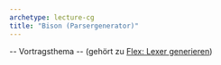 ```yaml
---
archetype: lecture-cg
title: "Bison (Parsergenerator)"
---
```



-- Vortragsthema -- (gehört zu [Flex: Lexer generieren](../01-lexing/flex.md))

<!-- Material in alter Veranstaltung vorhanden -->

